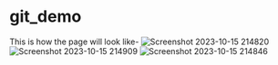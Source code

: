 # git_demo
This is how the page will look like-
![Screenshot 2023-10-15 214820](https://github.com/siddhanth4/git_demo/assets/130589754/2db92da6-f1fc-467c-9f51-9495f03c6dba)
![Screenshot 2023-10-15 214909](https://github.com/siddhanth4/git_demo/assets/130589754/c67f4e36-cd27-40b2-838b-79d0217dbec8)
![Screenshot 2023-10-15 214846](https://github.com/siddhanth4/git_demo/assets/130589754/f126983f-8df4-4b0f-88ae-2e1cca276851)
